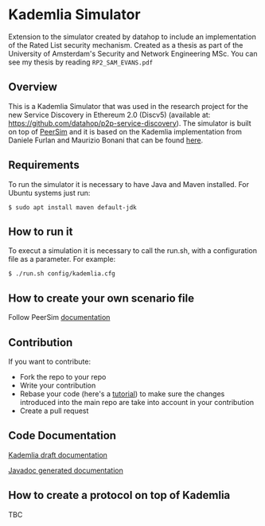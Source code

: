 # Kademlia Simulator

Extension to the simulator created by datahop to include an implementation of the Rated List security mechanism. Created as a thesis as part of the University of Amsterdam's Security and Network Engineering MSc. You can see my thesis by reading ```RP2_SAM_EVANS.pdf```

## Overview
 
This is a Kademlia Simulator that was used in the research project for the new Service Discovery in Ethereum 2.0 (Discv5) (available at: https://github.com/datahop/p2p-service-discovery). The simulator is built on top of [PeerSim](http://peersim.sourceforge.net/) and it is based on the Kademlia implementation from Daniele Furlan and Maurizio Bonani that can be found [here](http://peersim.sourceforge.net/code/kademlia.zip).

## Requirements

To run the simulator it is necessary to have Java and Maven installed. For Ubuntu systems just run:

```shell
$ sudo apt install maven default-jdk
```

## How to run it

To execut a simulation it is necessary to call the run.sh, with a configuration file as a parameter. For example:

```shell
$ ./run.sh config/kademlia.cfg
```

## How to create your own scenario file

Follow PeerSim [documentation](http://peersim.sourceforge.net/tutorialed/)

## Contribution
If you want to contribute:
* Fork the repo to your repo
* Write your contribution
* Rebase your code (here's a [tutorial](https://www.howtogeek.com/849210/git-rebase/)) to make sure the changes introduced into the main repo are take into account in your contribution
* Create a pull request

## Code Documentation


[Kademlia draft documentation](simulator/src/main/java/peersim/kademlia/docs/kademlia_draft_doc.md) 

[Javadoc generated documentation](simulator/src/main/java/peersim/kademlia/docs/apidocs/) 

## How to create a protocol on top of Kademlia

TBC
